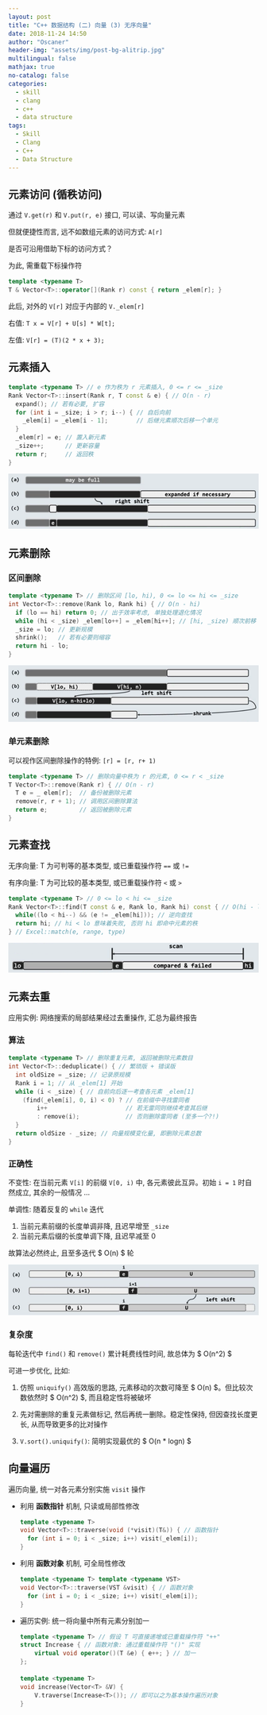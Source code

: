 ```yaml
---
layout: post
title: "C++ 数据结构 (二) 向量 (3) 无序向量"
date: 2018-11-24 14:50
author: "Oscaner"
header-img: "assets/img/post-bg-alitrip.jpg"
multilingual: false
mathjax: true
no-catalog: false
categories:
  - skill
  - clang
  - c++
  - data structure
tags:
  - Skill
  - Clang
  - C++
  - Data Structure
---
```


## 元素访问 (循秩访问)

通过 `V.get(r)` 和 `V.put(r, e)` 接口, 可以读、写向量元素

但就便捷性而言, 远不如数组元素的访问方式: `A[r]`

是否可沿用借助下标的访问方式？

为此, 需重载下标操作符

```cpp
template <typename T>
T & Vector<T>::operator[](Rank r) const { return _elem[r]; }
```

此后, 对外的 `V[r]` 对应于内部的 `V._elem[r]`

右值: `T x = V[r] + U[s] * W[t];`

左值: `V[r] = (T)(2 * x + 3);`

## 元素插入

```cpp
template <typename T> // e 作为秩为 r 元素插入, 0 <= r <= _size
Rank Vector<T>::insert(Rank r, T const & e) { // O(n - r)
  expand(); // 若有必要, 扩容
  for (int i = _size; i > r; i--) { // 自后向前
    _elem[i] = _elem[i - 1];        // 后继元素顺次后移一个单元
  }
  _elem[r] = e; // 置入新元素
  _size++;      // 更新容量
  return r;     // 返回秩
}
```

![1.png](/assets/img/in-post/skill/data-structure/post-vector-unordered/1.png)

## 元素删除

### 区间删除

```cpp
template <typename T> // 删除区间 [lo, hi), 0 <= lo <= hi <= _size
int Vector<T>::remove(Rank lo, Rank hi) { // O(n - hi)
  if (lo == hi) return 0; // 出于效率考虑, 单独处理退化情况
  while (hi < _size) _elem[lo++] = _elem[hi++]; // [hi, _size) 顺次前移 hi - lo 位
  _size = lo; // 更新规模
  shrink();   // 若有必要则缩容
  return hi - lo;
}
```

![2.png](/assets/img/in-post/skill/data-structure/post-vector-unordered/2.png)

### 单元素删除

可以视作区间删除操作的特例: `[r] = [r, r+ 1)`

```cpp
template <typename T> // 删除向量中秩为 r 的元素, 0 <= r < _size
T Vector<T>::remove(Rank r) { // O(n - r)
  T e = _ elem[r];  // 备份被删除元素
  remove(r, r + 1); // 调用区间删除算法
  return e;         // 返回被删除元素
}
```

## 元素查找

无序向量: T 为可判等的基本类型, 或已重载操作符 `==` 或 `!=`

有序向量: T 为可比较的基本类型, 或已重载操作符 `<` 或 `>`

```cpp
template <typename T> // 0 <= lo < hi <= _size
Rank Vector<T>::find(T const & e, Rank lo, Rank hi) const { // O(hi - lo) = O(n), 在命中多个元素时可返回秩最大者
  while((lo < hi--) && (e != _elem[hi])); // 逆向查找
  return hi; // hi < lo 意味着失败, 否则 hi 即命中元素的秩
} // Excel::match(e, range, type)
```

![3.png](/assets/img/in-post/skill/data-structure/post-vector-unordered/3.png)

## 元素去重

应用实例: 网络搜索的局部结果经过去重操作, 汇总为最终报告

### 算法

```cpp
template <typename T> // 删除重复元素, 返回被删除元素数目
int Vector<T>::deduplicate() { // 繁琐版 + 错误版
  int oldSize = _size; // 记录原规模
  Rank i = 1; // 从 _elem[1] 开始
  while (i < _size) { // 自前向后逐一考查各元素 _elem[1]
    (find(_elem[i], 0, i) < 0) ? // 在前缀中寻找雷同者
        i++                      // 若无雷同则继续考查其后继
        : remove(i);             // 否则删除雷同者 (至多一个?!)
  }
  return oldSize - _size; // 向量规模变化量, 即删除元素总数
}
```

### 正确性

不变性: 在当前元素 `V[i]` 的前缀 `V[0, i)` 中, 各元素彼此互异。初始 `i = 1` 时自然成立, 其余的一般情况 ...

单调性: 随着反复的 `while` 迭代

1. 当前元素前缀的长度单调非降, 且迟早增至 `_size`
2. 当前元素后缀的长度单调下降, 且迟早减至 0

故算法必然终止, 且至多迭代 $ O(n) $ 轮

![4.png](/assets/img/in-post/skill/data-structure/post-vector-unordered/4.png)

### 复杂度

每轮迭代中 `find()` 和 `remove()` 累计耗费线性时间, 故总体为 $ O(n^2) $

可进一步优化, 比如:

1. 仿照 `uniquify()` 高效版的思路, 元素移动的次数可降至 $ O(n) $。但比较次数依然时 $ O(n^2) $, 而且稳定性将被破坏

2. 先对需删除的重复元素做标记, 然后再统一删除。稳定性保持, 但因查找长度更长, 从而导致更多的比对操作

3. `V.sort().uniquify()`: 简明实现最优的 $ O(n * logn) $

## 向量遍历

遍历向量, 统一对各元素分别实施 `visit` 操作

- 利用 **函数指针** 机制, 只读或局部性修改

    ```cpp
    template <typename T>
    void Vector<T>::traverse(void (*visit)(T&)) { // 函数指针
      for (int i = 0; i < _size; i++) visit(_elem[i]);
    }
    ```

- 利用 **函数对象** 机制, 可全局性修改

    ```cpp
    template <typename T> template <typename VST>
    void Vector<T>::traverse(VST &visit) { // 函数对象
      for (int i = 0; i < _size; i++) visit(_elem[i]);
    }
    ```

- 遍历实例: 统一将向量中所有元素分别加一

    ```cpp
    template <typename T> // 假设 T 可直接递增或已重载操作符 "++"
    struct Increase { // 函数对象: 通过重载操作符 "()" 实现
        virtual void operator()(T &e) { e++; } // 加一
    };

    template <typename T>
    void increase(Vector<T> &V) {
        V.traverse(Increase<T>()); // 即可以之为基本操作遍历对象
    }
    ```

